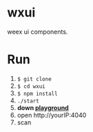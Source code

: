 # wxui

weex ui components.

# Run

1. `$ git clone`
2. `$ cd wxui`
3. `$ npm install`
4. `./start`
5. **down [playground](https://weex.apache.org/cn/playground.html)**
6. open http://yourIP:4040
7. scan